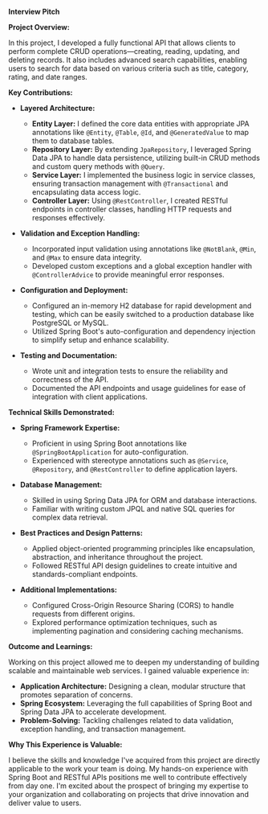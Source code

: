 **Interview Pitch**

**Project Overview:**

In this project, I developed a fully functional API that allows clients to perform complete CRUD operations—creating, reading, updating, and deleting records. It also includes advanced search capabilities, enabling users to search for data based on various criteria such as title, category, rating, and date ranges.

**Key Contributions:**

- **Layered Architecture:**
  - **Entity Layer:** I defined the core data entities with appropriate JPA annotations like `@Entity`, `@Table`, `@Id`, and `@GeneratedValue` to map them to database tables.
  - **Repository Layer:** By extending `JpaRepository`, I leveraged Spring Data JPA to handle data persistence, utilizing built-in CRUD methods and custom query methods with `@Query`.
  - **Service Layer:** I implemented the business logic in service classes, ensuring transaction management with `@Transactional` and encapsulating data access logic.
  - **Controller Layer:** Using `@RestController`, I created RESTful endpoints in controller classes, handling HTTP requests and responses effectively.

- **Validation and Exception Handling:**
  - Incorporated input validation using annotations like `@NotBlank`, `@Min`, and `@Max` to ensure data integrity.
  - Developed custom exceptions and a global exception handler with `@ControllerAdvice` to provide meaningful error responses.

- **Configuration and Deployment:**
  - Configured an in-memory H2 database for rapid development and testing, which can be easily switched to a production database like PostgreSQL or MySQL.
  - Utilized Spring Boot's auto-configuration and dependency injection to simplify setup and enhance scalability.

- **Testing and Documentation:**
  - Wrote unit and integration tests to ensure the reliability and correctness of the API.
  - Documented the API endpoints and usage guidelines for ease of integration with client applications.

**Technical Skills Demonstrated:**

- **Spring Framework Expertise:**
  - Proficient in using Spring Boot annotations like `@SpringBootApplication` for auto-configuration.
  - Experienced with stereotype annotations such as `@Service`, `@Repository`, and `@RestController` to define application layers.

- **Database Management:**
  - Skilled in using Spring Data JPA for ORM and database interactions.
  - Familiar with writing custom JPQL and native SQL queries for complex data retrieval.

- **Best Practices and Design Patterns:**
  - Applied object-oriented programming principles like encapsulation, abstraction, and inheritance throughout the project.
  - Followed RESTful API design guidelines to create intuitive and standards-compliant endpoints.

- **Additional Implementations:**
  - Configured Cross-Origin Resource Sharing (CORS) to handle requests from different origins.
  - Explored performance optimization techniques, such as implementing pagination and considering caching mechanisms.

**Outcome and Learnings:**

Working on this project allowed me to deepen my understanding of building scalable and maintainable web services. I gained valuable experience in:

- **Application Architecture:** Designing a clean, modular structure that promotes separation of concerns.
- **Spring Ecosystem:** Leveraging the full capabilities of Spring Boot and Spring Data JPA to accelerate development.
- **Problem-Solving:** Tackling challenges related to data validation, exception handling, and transaction management.

**Why This Experience is Valuable:**

I believe the skills and knowledge I've acquired from this project are directly applicable to the work your team is doing. My hands-on experience with Spring Boot and RESTful APIs positions me well to contribute effectively from day one. I'm excited about the prospect of bringing my expertise to your organization and collaborating on projects that drive innovation and deliver value to users.
